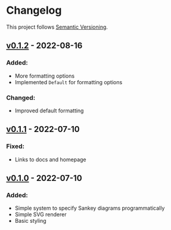 # Changelog

This project follows [Semantic Versioning](https://semver.org/spec/v2.0.0.html).

## [v0.1.2](https://crates.io/crates/sankey/0.1.2) - 2022-08-16

### Added:
* More formatting options
* Implemented `Default` for formatting options

### Changed:
* Improved default formatting

## [v0.1.1](https://crates.io/crates/sankey/0.1.1) - 2022-07-10

### Fixed:
* Links to docs and homepage

## [v0.1.0](https://crates.io/crates/sankey/0.1.0) - 2022-07-10

### Added:
* Simple system to specify Sankey diagrams programmatically
* Simple SVG renderer
* Basic styling
